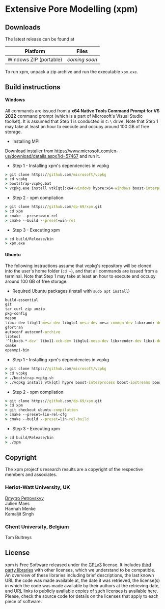 Extensive Pore Modelling (xpm)
===

## Downloads

The latest release can be found at

| Platform                | Files          |
|-------------------------|----------------|
| Windows ZIP (portable)  | *coming soon*  |




To run xpm, unpack a zip archive and run the executable `xpm.exe`.


## Build instructions


#### Windows

All commands are issued from a **x64 Native Tools Command Prompt for VS 2022** command prompt (which is a part of Microsoft's Visual Studio toolset). It is assumed that Step 1 is conducted in `C:\` drive. Note that Step 1 may take at least an hour to execute and occupy around 100 GB of free storage.

- Installing MPI

Download installer from https://www.microsoft.com/en-us/download/details.aspx?id=57467 and run it.

- Step 1 - Installing xpm's dependencies in vcpkg
```cmd
> git clone https://github.com/microsoft/vcpkg
> cd vcpkg
> bootstrap-vcpkg.bat
> vcpkg.exe install vtk[qt]:x64-windows hypre:x64-windows boost-interprocess:x64-windows boost-iostreams:x64-windows boost-graph:x64-windows fmt:x64-windows
```

- Step 2 - xpm compilation
```cmd
> git clone https://github.com/dp-69/xpm.git
> cd xpm
> cmake --preset=win-rel
> cmake --build --preset=win-rel
```

- Step 3 - Executing xpm
```cmd
> cd build/Release/bin
> xpm.exe
```

#### Ubuntu

The following instructions assume that vcpkg's repository will be cloned into the user's home folder (`cd ~`), and that all commands are issued from a terminal. Note that Step 1 may take at least an hour to execute and occupy around 100 GB of free storage.

- Required Ubuntu packages (install with `sudo apt install`)

```cmd
build-essential
git
tar curl zip unzip                                                                                                
pkg-config
meson
libxi-dev libgl1-mesa-dev libglu1-mesa-dev mesa-common-dev libxrandr-dev libxxf86vm-dev
gfortran
autoconf autoconf-archive
libtool
'^libxcb.*-dev' libx11-xcb-dev libglu1-mesa-dev libxrender-dev libxi-dev libxkbcommon-dev libxkbcommon-x11-dev
cmake 
openmpi-bin
```

- Step 1 - Installing xpm's dependencies in vcpkg
```cmd
> git clone https://github.com/microsoft/vcpkg
> cd vcpkg
> ./bootstrap-vcpkg.sh
> ./vcpkg install vtk[qt] hypre boost-interprocess boost-iostreams boost-graph fmt --clean-after-build
```

- Step 2 - xpm compilation
```cmd
> git clone https://github.com/dp-69/xpm.git
> cd xpm
> git checkout ubuntu-compilation
> cmake --preset=lin-rel-cfg
> cmake --build --preset=lin-rel-build
```

- Step 3 - Executing xpm
```cmd
> cd build/Release/bin
> ./xpm
```

## Copyright

The xpm project's research results are a copyright of the respective members and associates.

### Heriot-Watt University, UK
[Dmytro Petrovskyy](https://www.linkedin.com/in/dmytro-petrovskyy/)<br/>
Julien Maes<br/>
Hannah Menke<br/>
Kamaljit Singh<br/>

### Ghent University, Belgium
Tom Bultreys<br/>




## License

xpm is Free Software released under the 
[GPLv3](https://www.gnu.org/licenses/gpl.html) license.  It includes 
[third party libraries](https://bitbucket.org/rapidreservoirmodelling/rrm2/src/main/rrm_3rd_party_libraries.md)
with other licenses, which we understand to be compatible. An overview of these libraries including
brief descriptions, the last known URL the code was made available at, the date
it was retrieved, the license(s) in which the code was made available by their
authors at the retrieving date, and URL links to publicly available copies of
such licenses is available
[here](https://bitbucket.org/rapidreservoirmodelling/rrm2/src/main/rrm_3rd_party_libraries.md).
Please, check the source code for details on the licenses that apply to each
piece of software.


